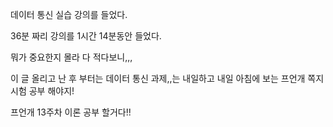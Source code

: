 데이터 통신 실습 강의를 들었다.

36분 짜리 강의를 1시간 14분동안 들었다.

뭐가 중요한지 몰라 다 적다보니,,,

 

이 글 올리고 난 후 부터는 데이터 통신 과제,,는 내일하고 내일 아침에 보는 프언개 쪽지 시험 공부 해야지!

 

프언개 13주차 이론 공부 할거다!!
